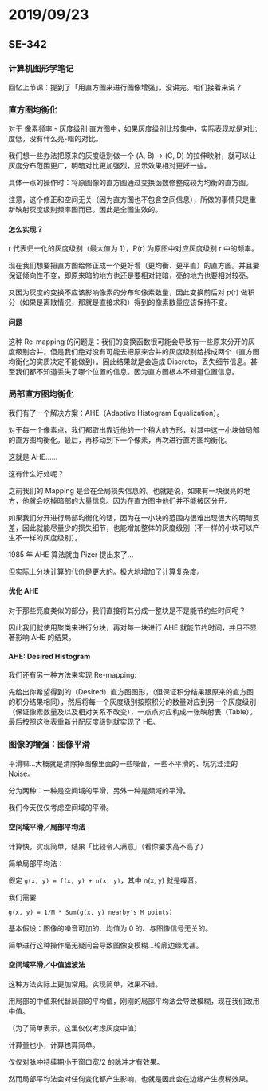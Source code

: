 # 2019/09/23

## SE-342

### 计算机图形学笔记

回忆上节课：提到了「用直方图来进行图像增强」。没讲完。咱们接着来说？

### 直方图均衡化

对于 像素频率 - 灰度级别 直方图中，如果灰度级别比较集中，实际表现就是对比度低，没有什么亮-暗的对比。

我们想一些办法把原来的灰度级别做一个 (A, B) -> (C, D) 的拉伸映射，就可以让灰度分布范围更广，明暗对比更加强烈，显示效果相对更好一些。

具体一点的操作时：将原图像的直方图通过变换函数修整成较为均衡的直方图。

注意，这个修正和空间无关（因为直方图也不包含空间信息），所做的事情只是重新映射灰度级别频率图而已。因此是全图生效的。

#### 怎么实现？

r 代表归一化的灰度级别（最大值为 1），P(r) 为原图中对应灰度级别 r 中的频率。

现在我们想要把直方图给修正成一个更好看（更均衡、更平直）的直方图。并且要保证倾向性不变，即原来暗的地方也还是要相对较暗，亮的地方也要相对较亮。

又因为灰度的变换不应该影响像素的分布和像素数量，因此变换前后对 p(r) 做积分（如果是离散情况，那就是直接求和）得到的像素数量应该保持不变。

#### 问题

这种 Re-mapping 的问题是：我们的变换函数很可能会导致有一些原来分开的灰度级别合并，但是我们绝对没有可能去把原来合并的灰度级别给拆成两个（直方图均衡化的实质决定不能做到）。因此结果就是会造成 Discrete，丢失细节信息。甚至我们都不知道丢失了哪个位置的信息。因为直方图根本不知道位置信息。

### 局部直方图均衡化

我们有了一个解决方案：AHE（Adaptive Histogram Equalization）。

对于每一个像素点，我们都取出靠近他的一个稍大的方形，对其中这一小块做局部的直方图均衡化。最后，再移动到下一个像素，再次进行直方图均衡化。

这就是 AHE……

这有什么好处呢？

之前我们的 Mapping 是会在全局损失信息的。也就是说，如果有一块很亮的地方，他就会吃掉暗部的大量信息。因为在直方图中他们并不能被区分开。

如果我们分开进行局部均衡化的话，因为在一小块的范围内很难出现很大的明暗反差，因此就能尽量少的损失细节，也能增加整体的灰度级别（不一样的小块可以产生不一样的灰度级别）。

1985 年 AHE 算法就由 Pizer 提出来了…

但实际上分块计算的代价是更大的。极大地增加了计算复杂度。

#### 优化 AHE

对于那些亮度类似的部分，我们直接将其分成一整块是不是能节约些时间呢？

因此我们就使用聚类来进行分块，再对每一块进行 AHE 就能节约时间，并且不显著影响 AHE 的结果。

#### AHE: Desired Histogram

我们还有另一种方法来实现 Re-mapping:

先给出你希望得到的（Desired）直方图图形，（但保证积分结果跟原来的直方图的积分结果相同），然后将每一个灰度级别按照积分的数量对应到另一个灰度级别（保证像素数量及以及相对关系不改变），一点点对应构成一张映射表（Table）。最后按照这张表重新分配灰度级别就实现了 HE。

### 图像的增强：图像平滑

平滑嘛…大概就是清除掉图像里面的一些噪音，一些不平滑的、坑坑洼洼的 Noise。

分为两种：一种是空间域的平滑，另外一种是频域的平滑。

我们今天仅仅考虑空间域的平滑。

#### 空间域平滑／局部平均法

计算快，实现简单，结果「比较令人满意」（看你要求高不高了）

简单局部平均法：

假定 `g(x, y) = f(x, y) + n(x, y)`，其中 n(x, y) 就是噪音。

我们需要

`g(x, y) = 1/M * Sum(g(x, y) nearby's M points)`

基本假设：图像的噪音可加的、均值为 0 的、与图像信号无关的。

简单进行这种操作毫无疑问会导致图像变模糊…轮廓边缘尤甚。

#### 空间域平滑／中值滤波法

这种方法实际上更加常用。实现简单，效果不错。

用局部的中值来代替局部的平均值，刚刚的局部平均法会导致模糊，现在我们改用中值。

（为了简单表示，这里仅仅考虑灰度中值）

计算量也小，计算也算简单。

仅仅对脉冲持续期小于窗口宽/2 的脉冲才有效果。

然而局部平均法会对任何变化都产生影响，也就是因此会在边缘产生模糊效果。


